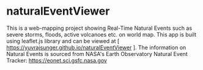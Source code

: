 # naturalEventViewer

This is a web-mapping project showing Real-Time Natural Events such as severe storms, floods, active volcanoes etc. on world map. 
This app is built using leaflet.js library and can be viewed at [ https://yuvrajsunger.github.io/naturalEventViewer ]. 
The information on Natural Events is sourced from NASA's Earth Observatory Natural Event Tracker: https://eonet.sci.gsfc.nasa.gov
